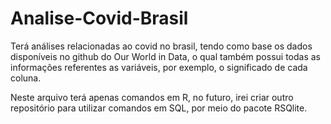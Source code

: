 # Analise-Covid-Brasil
Terá análises relacionadas ao covid no brasil, tendo como base os dados disponíveis no github do Our World in Data, o qual também possui todas as informações referentes as variáveis,
por exemplo, o significado de cada coluna.

Neste arquivo terá apenas comandos em R, no futuro, irei criar outro repositório para utilizar comandos em SQL, por meio do pacote RSQlite.

